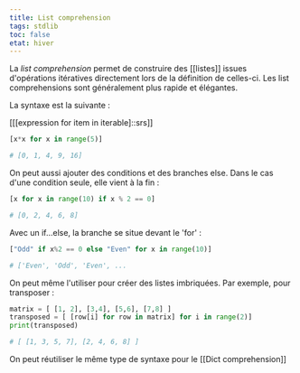 ```yaml
---
title: List comprehension
tags: stdlib
toc: false
etat: hiver
---
```

La *list comprehension* permet de construire des [[listes]] issues d'opérations itératives directement lors de la définition de celles-ci. Les list comprehensions sont généralement plus rapide et élégantes.

La syntaxe est la suivante : 

[[[expression for item in iterable]::srs]]

```python
[x*x for x in range(5)]

# [0, 1, 4, 9, 16]
```

On peut aussi ajouter des conditions et des branches else. Dans le cas d'une condition seule, elle vient à la fin :
```python
[x for x in range(10) if x % 2 == 0]

# [0, 2, 4, 6, 8]
```

Avec un if...else, la branche se situe devant le 'for' :
```python
["Odd" if x%2 == 0 else "Even" for x in range(10)]

# ['Even', 'Odd', 'Even', ...
```

On peut même l'utiliser pour créer des listes imbriquées. 
Par exemple, pour transposer :
```python
matrix = [ [1, 2], [3,4], [5,6], [7,8] ]
transposed = [ [row[i] for row in matrix] for i in range(2)]
print(transposed)

# [ [1, 3, 5, 7], [2, 4, 6, 8] ]
```

On peut réutiliser le même type de syntaxe pour le [[Dict comprehension]]